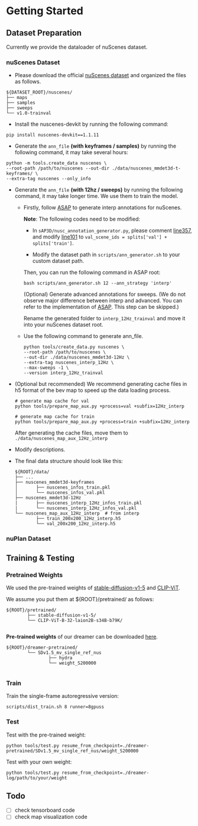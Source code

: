 # Getting Started

## Dataset Preparation

Currently we provide the dataloader of nuScenes dataset.

### nuScenes Dataset


- Please download the official [nuScenes dataset](https://www.nuscenes.org/download) and organized the files as follows.

```
${DATASET_ROOT}/nuscenes/
├── maps
├── samples
├── sweeps
└── v1.0-trainval
```
- Install the nuscenes-devkit by running the following command:
```
pip install nuscenes-devkit==1.1.11
```
- Generate the `ann_file` **(with keyframes / samples)** by running the following command, it may take several hours:
```
python -m tools.create_data nuscenes \
--root-path /path/to/nuscenes --out-dir ./data/nuscenes_mmdet3d-t-keyframes/ \
--extra-tag nuscenes --only_info
```
- Generate the `ann_file` **(with 12hz / sweeps)** by running the following command, it may take longer time. We use them to train the model.
    
    - Firstly, follow [ASAP](https://github.com/JeffWang987/ASAP/blob/main/docs/prepare_data.md) to generate interp annotations for nuScenes. 

        **Note**: The following codes need to be modified:
        
        - In `sAP3D/nusc_annotation_generator.py`, please comment [line357](https://github.com/JeffWang987/ASAP/blob/52316629f2a87ef2ef5bbc634d33e9544b5e39a7/sAP3D/nusc_annotation_generator.py#L357), and modify [line101](https://github.com/JeffWang987/ASAP/blob/52316629f2a87ef2ef5bbc634d33e9544b5e39a7/sAP3D/nusc_annotation_generator.py#L101) to `val_scene_ids = splits['val'] + splits['train']`.
        
        - Modify the dataset path in `scripts/ann_generator.sh` to your custom dataset path.
    
        Then, you can run the following command in ASAP root:
        ```
        bash scripts/ann_generator.sh 12 --ann_strategy 'interp' 
        ```
        (Optional) Generate advanced annotations for sweeps. (We do not observe major difference between interp and advanced. You can refer to the implementation of [ASAP](https://github.com/JeffWang987/ASAP/blob/main/docs/prepare_data.md). This step can be skipped.)

        Rename the generated folder to `interp_12Hz_trainval` and move it into your nuScenes dataset root.
        
    - Use the following command to generate ann_file.
        ```
        python tools/create_data.py nuscenes \
        --root-path /path/to/nuscenes \
        --out-dir ./data/nuscenes_mmdet3d-12Hz \
        --extra-tag nuscenes_interp_12Hz \
        --max-sweeps -1 \
        --version interp_12Hz_trainval
        ```
- (Optional but recommended) We recommend generating cache files in h5 format of the bev map to speed up the data loading process.
    ```
    # generate map cache for val
    python tools/prepare_map_aux.py +process=val +subfix=12Hz_interp

    # generate map cache for train
    python tools/prepare_map_aux.py +process=train +subfix=12Hz_interp
    ```
    After generating the cache files, move them to `./data/nuscenes_map_aux_12Hz_interp`
- Modify descriptions.

- The final data structure should look like this:
    ```
    ${ROOT}/data/
    ├── ...
    ├── nuscenes_mmdet3d-keyframes
    │	    ├── nuscenes_infos_train.pkl
    │	    └── nuscenes_infos_val.pkl
    ├── nuscenes_mmdet3d-12Hz
    |       ├── nuscenes_interp_12Hz_infos_train.pkl
    |       └── nuscenes_interp_12Hz_infos_val.pkl
    └── nuscenes_map_aux_12Hz_interp  # from interp
            ├── train_200x200_12Hz_interp.h5
            └── val_200x200_12Hz_interp.h5
    ```


### nuPlan Dataset



## Training & Testing
### Pretrained Weights
We used the pre-trained weights of 
[stable-diffusion-v1-5](https://huggingface.co/runwayml/stable-diffusion-v1-5) and
[CLIP-ViT](https://huggingface.co/laion/CLIP-ViT-B-32-laion2B-s34B-b79K).

We assume you put them at ${ROOT}/pretrained/ as follows:

```
${ROOT}/pretrained/
        ├── stable-diffusion-v1-5/
        └── CLIP-ViT-B-32-laion2B-s34B-b79K/
            
```
**Pre-trained weights** of our dreamer can be downloaded [here]().
```
${ROOT}/dreamer-pretrained/
        └── SDv1.5_mv_single_ref_nus
                ├── hydra
                └── weight_S200000
            
```
### Train 

Train the single-frame autoregressive version:
```
scripts/dist_train.sh 8 runner=8gpuss
```
### Test
Test with the pre-trained weight:
```
python tools/test.py resume_from_checkpoint=./dreamer-pretrained/SDv1.5_mv_single_ref_nus/weight_S200000
```
Test with your own weight:
```
python tools/test.py resume_from_checkpoint=./dreamer-log/path/to/your/weight
```

## Todo
- [ ] check tensorboard code
- [ ] check map visualization code
